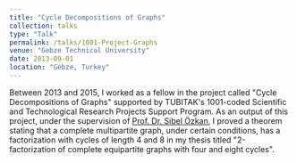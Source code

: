 ```yaml
---
title: "Cycle Decompositions of Graphs"
collection: talks
type: "Talk"
permalink: /talks/1001-Project-Graphs
venue: "Gebze Technical University"
date: 2013-09-01
location: "Gebze, Turkey"
---
```


Between 2013 and 2015, I worked as a fellow in the project called "Cycle Decompositions of Graphs" supported by TUBITAK's 1001-coded Scientific and Technological Research Projects Support Program.
As an output of this project, under the supervision of <a href="https://www.gtu.edu.tr/personel/573/21919/display.aspx">Prof. Dr. Sibel Özkan</a>, I proved a theorem stating that a complete multipartite graph, under certain conditions, has a factorization with cycles of length 4 and 8 in my thesis titled "2-factorization of complete equipartite graphs with four and eight cycles".


<!-- This is a description of your talk, which is a markdown files that can be all markdown-ified like any other post. Yay markdown!-->

